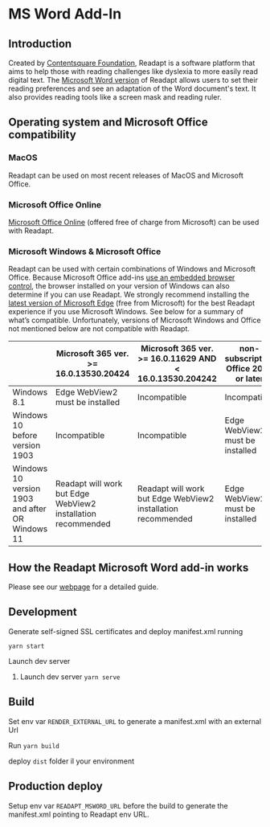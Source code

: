 # MS Word Add-In

## Introduction

Created by [Contentsquare Foundation](https://contentsquare-foundation.org/), Readapt is a software platform that aims to help those with reading challenges like dyslexia to more easily read digital text. The [Microsoft Word version](https://appsource.microsoft.com/en-us/product/office/WA200004098?tab=Overview) of Readapt allows users to set their reading preferences and see an adaptation of the Word document's text. It also provides reading tools like a screen mask and reading ruler.

## Operating system and Microsoft Office compatibility
### MacOS
Readapt can be used on most recent releases of MacOS and Microsoft Office.

### Microsoft Office Online
[Microsoft Office Online](www.office.com) (offered free of charge from Microsoft) can be used with Readapt.

### Microsoft Windows & Microsoft Office
Readapt can be used with certain combinations of Windows and Microsoft Office. Because Microsoft Office add-ins [use an embedded browser control](https://docs.microsoft.com/en-us/office/dev/add-ins/concepts/browsers-used-by-office-web-add-ins), the browser installed on your version of Windows can also determine if you can use Readapt. We strongly recommend installing the [latest version of Microsoft Edge](https://www.microsoft.com/en-us/edge) (free from Microsoft) for the best Readapt experience if you use Microsoft Windows. See below for a summary of what’s compatible. Unfortunately, versions of Microsoft Windows and Office not mentioned below are not compatible with Readapt.

|   | Microsoft 365 ver. >= 16.0.13530.20424 | Microsoft 365 ver. >= 16.0.11629 AND < 16.0.13530.204242 |non-subscription Office 2021 or later |
| --- | --- | ---|---|
| Windows 8.1 | Edge WebView2 must be installed | Incompatible | Incompatible |
| Windows 10 before version 1903 | Incompatible | Incompatible |Edge WebView2 must be installed|
| Windows 10 version 1903 and after OR Windows 11 | Readapt will work but Edge WebView2 installation recommended | Readapt will work but Edge WebView2 installation recommended | Edge WebView2 must be installed|


## How the Readapt Microsoft Word add-in works
Please see our [webpage](contentsquare-foundation.org/msword/) for a detailed guide.

## Development

Generate self-signed SSL certificates and deploy manifest.xml running

`yarn start`

Launch dev server

1. Launch dev server `yarn serve`

## Build

Set env var `RENDER_EXTERNAL_URL` to generate a manifest.xml with an external Url

Run `yarn build`

deploy `dist` folder il your environment


## Production deploy

Setup env var `READAPT_MSWORD_URL` before the build to generate the manifest.xml pointing to Readapt env URL.

